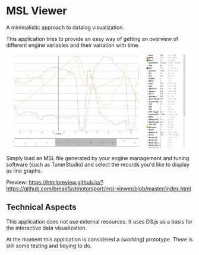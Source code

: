 # MSL Viewer

A minimalistic approach to datalog visualization.

This application tries to provide an easy way of getting an overview of different engine variables and their variation with time.

![demo](demo/demo.png)

Simply load an MSL file generated by your engine management and tuning software (such as TunerStudio) and select the records you'd like to display as line graphs.

Preview: https://htmlpreview.github.io/?https://github.com/breakfastmotorsport/msl-viewer/blob/master/index.html

## Technical Aspects

This application does not use external resources. It uses D3.js as a basis for the interactive data visualization.

At the moment this application is considered a (working) prototype. There is still some testing and tidying to do.
